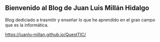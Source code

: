 ## Bienvenido al Blog de Juan Luis Millán Hidalgo 

Blog dediciado a trasmitir y enseñar lo que he aprendido en el gran campo que es la informática.

https://juanlu-millan.github.io/QuestTIC/
